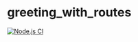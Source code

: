 # greeting_with_routes
[![Node.js CI](https://github.com/Asiphenombeleko/greeting_with_routes/actions/workflows/node.js.yml/badge.svg)](https://github.com/ntruter42/greeting_with_routes/actions/workflows/node.js.yml)
